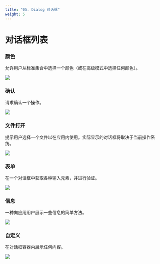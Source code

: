 ```yaml
---
title: "05. Dialog 对话框"
weight: 5
---
```


# 对话框列表

### 颜色

允许用户从标准集合中选择一个颜色（或在高级模式中选择任何颜色）。

![](https://cdn.jsdelivr.net/gh/poloxue/images@gofyne/dialogs/color-light.png)

### 确认

请求确认一个操作。

![](https://cdn.jsdelivr.net/gh/poloxue/images@gofyne/dialogs/confirm-light.png)

### 文件打开

提示用户选择一个文件以在应用内使用。实际显示的对话框将取决于当前操作系统。

![](https://cdn.jsdelivr.net/gh/poloxue/images@gofyne/dialogs/fileopen-light.png)

### 表单

在一个对话框中获取各种输入元素，并进行验证。

![](https://cdn.jsdelivr.net/gh/poloxue/images@gofyne/dialogs/form-light.png)

### 信息

一种向应用用户展示一些信息的简单方法。

![](https://cdn.jsdelivr.net/gh/poloxue/images@gofyne/dialogs/information-light.png)

### 自定义

在对话框容器内展示任何内容。


![](https://cdn.jsdelivr.net/gh/poloxue/images@gofyne/dialogs/custom-light.png)
